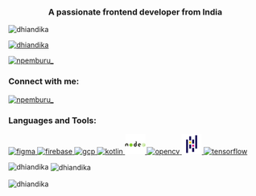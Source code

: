 <h3 align="center">A passionate frontend developer from India</h3>

<p align="left"> <img src="https://komarev.com/ghpvc/?username=dhiandika&label=Profile%20views&color=0e75b6&style=flat" alt="dhiandika" /> </p>

<p align="left"> <a href="https://github.com/ryo-ma/github-profile-trophy"><img src="https://github-profile-trophy.vercel.app/?username=dhiandika" alt="dhiandika" /></a> </p>

<p align="left"> <a href="https://twitter.com/npemburu_" target="blank"><img src="https://img.shields.io/twitter/follow/npemburu_?logo=twitter&style=for-the-badge" alt="npemburu_" /></a> </p>

<h3 align="left">Connect with me:</h3>
<p align="left">
<a href="https://twitter.com/npemburu_" target="blank"><img align="center" src="https://raw.githubusercontent.com/rahuldkjain/github-profile-readme-generator/master/src/images/icons/Social/twitter.svg" alt="npemburu_" height="30" width="40" /></a>
</p>

<h3 align="left">Languages and Tools:</h3>
<p align="left"> <a href="https://www.figma.com/" target="_blank" rel="noreferrer"> <img src="https://www.vectorlogo.zone/logos/figma/figma-icon.svg" alt="figma" width="40" height="40"/> </a> <a href="https://firebase.google.com/" target="_blank" rel="noreferrer"> <img src="https://www.vectorlogo.zone/logos/firebase/firebase-icon.svg" alt="firebase" width="40" height="40"/> </a> <a href="https://cloud.google.com" target="_blank" rel="noreferrer"> <img src="https://www.vectorlogo.zone/logos/google_cloud/google_cloud-icon.svg" alt="gcp" width="40" height="40"/> </a> <a href="https://kotlinlang.org" target="_blank" rel="noreferrer"> <img src="https://www.vectorlogo.zone/logos/kotlinlang/kotlinlang-icon.svg" alt="kotlin" width="40" height="40"/> </a> <a href="https://nodejs.org" target="_blank" rel="noreferrer"> <img src="https://raw.githubusercontent.com/devicons/devicon/master/icons/nodejs/nodejs-original-wordmark.svg" alt="nodejs" width="40" height="40"/> </a> <a href="https://opencv.org/" target="_blank" rel="noreferrer"> <img src="https://www.vectorlogo.zone/logos/opencv/opencv-icon.svg" alt="opencv" width="40" height="40"/> </a> <a href="https://pandas.pydata.org/" target="_blank" rel="noreferrer"> <img src="https://raw.githubusercontent.com/devicons/devicon/2ae2a900d2f041da66e950e4d48052658d850630/icons/pandas/pandas-original.svg" alt="pandas" width="40" height="40"/> </a> <a href="https://www.tensorflow.org" target="_blank" rel="noreferrer"> <img src="https://www.vectorlogo.zone/logos/tensorflow/tensorflow-icon.svg" alt="tensorflow" width="40" height="40"/> </a> </p>

<p><img align="left" src="https://github-readme-stats.vercel.app/api/top-langs?username=dhiandika&show_icons=true&locale=en&layout=compact" alt="dhiandika" /></p>

<p>&nbsp;<img align="center" src="https://github-readme-stats.vercel.app/api?username=dhiandika&show_icons=true&locale=en" alt="dhiandika" /></p>

<p><img align="center" src="https://github-readme-streak-stats.herokuapp.com/?user=dhiandika&" alt="dhiandika" /></p>
